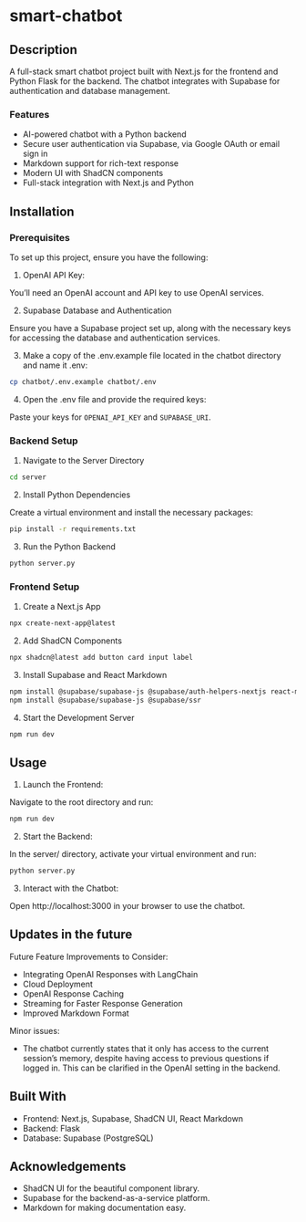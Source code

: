 # smart-chatbot

## Description

A full-stack smart chatbot project built with Next.js for the frontend and Python Flask for the backend. The chatbot integrates with Supabase for authentication and database management. 

### Features

- AI-powered chatbot with a Python backend
- Secure user authentication via Supabase, via Google OAuth or email sign in
- Markdown support for rich-text response
- Modern UI with ShadCN components
- Full-stack integration with Next.js and Python

## Installation

### Prerequisites

To set up this project, ensure you have the following:

1. OpenAI API Key: 

You’ll need an OpenAI account and API key to use OpenAI services.

2. Supabase Database and Authentication

Ensure you have a Supabase project set up, along with the necessary keys for accessing the database and authentication services.

3. Make a copy of the .env.example file located in the chatbot directory and name it .env:

```bash
cp chatbot/.env.example chatbot/.env
```

4. Open the .env file and provide the required keys:

Paste your keys for `OPENAI_API_KEY` and `SUPABASE_URI`.


### Backend Setup

1. Navigate to the Server Directory

```bash
cd server
```

2. Install Python Dependencies

Create a virtual environment and install the necessary packages:

```bash
pip install -r requirements.txt
```

3. Run the Python Backend

```bash
python server.py
```

### Frontend Setup

1. Create a Next.js App

```bash
npx create-next-app@latest
```

2. Add ShadCN Components

```bash
npx shadcn@latest add button card input label
```

3. Install Supabase and React Markdown

```bash
npm install @supabase/supabase-js @supabase/auth-helpers-nextjs react-markdown
npm install @supabase/supabase-js @supabase/ssr
```

4. Start the Development Server

```bash
npm run dev
```


## Usage

1. Launch the Frontend: 

Navigate to the root directory and run: 
```bash
npm run dev
```

2. Start the Backend:

In the server/ directory, activate your virtual environment and run:
```bash
python server.py
```

3. Interact with the Chatbot:

Open http://localhost:3000 in your browser to use the chatbot.



## Updates in the future

Future Feature Improvements to Consider:
- Integrating OpenAI Responses with LangChain
- Cloud Deployment
- OpenAI Response Caching 
- Streaming for Faster Response Generation
- Improved Markdown Format

Minor issues: 
- The chatbot currently states that it only has access to the current session’s memory, despite having access to previous questions if logged in. This can be clarified in the OpenAI setting in the backend. 

## Built With

- Frontend: Next.js, Supabase, ShadCN UI, React Markdown
- Backend: Flask 
- Database: Supabase (PostgreSQL)


## Acknowledgements

- ShadCN UI for the beautiful component library.
- Supabase for the backend-as-a-service platform.
- Markdown for making documentation easy.